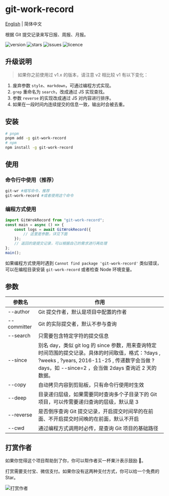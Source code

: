 # git-work-record

[English](./README_EN.md) | 简体中文

根据 Git 提交记录来写日报、周报、月报。

<div>
  <img src="https://img.shields.io/npm/v/git-work-record?style=for-the-badge" alt="version">
  <img src="https://img.shields.io/github/stars/iamxiyang/git-work-record?style=for-the-badge" alt="stars">
  <img src="https://img.shields.io/github/issues/iamxiyang/git-work-record?style=for-the-badge" alt="issues">
  <img src="https://img.shields.io/npm/l/git-work-record?style=for-the-badge" alt="licence">
</div>

## 升级说明

> 如果你之前使用过 v1.x 的版本，请注意 v2 相比较 v1 有以下变化：

1. 废弃参数 `style`、`markdown`，可通过编程方式实现。
1. `grep` 重命名为 `search`，改成通过 JS 实现查找。
1. 参数 `reverse` 的实现改成通过 JS 对内容进行排序。
1. 如果在一段时间内连续提交的信息一致，输出时会被去重。

## 安装

```bash
# pnpm
pnpm add -g git-work-record
# npm
npm install -g git-work-record
```

## 使用

### 命令行中使用（推荐）

```bash
git-wr #缩写命令，推荐
git-work-record #或者使用这个命令
```

### 编程方式使用

```js
import GitWrokRecord from "git-work-record";
const main = async () => {
	const logs = await GitWrokRecord({
		// 这里是参数，详见下面
	});
	// 返回的是提交记录，可以根据自己的需求进行再处理
};
main();
```

如果编程方式使用时遇到 `Cannot find package 'git-work-record'` 类似错误，可以在编程目录安装 `git-work-record` 或者检查 Node 环境变量。

## 参数

| 参数名      | 作用                                                                                                                                                                                                    |
| ----------- | ------------------------------------------------------------------------------------------------------------------------------------------------------------------------------------------------------- |
| --author    | Git 提交作者，默认是项目中配置的作者                                                                                                                                                                    |
| --committer | Git 的实际提交者，默认不参与查询                                                                                                                                                                        |
| --search    | 只需要包含特定字符的提交信息                                                                                                                                                                            |
| --since     | 别名 day，类似 git log 的 since 参数，用来查询特定时间范围的提交记录。具体的时间取值，格式：?days , ?weeks , ?years, 2016-11-25 , 传递数字会当做 ?days，如 --since=2 ，会当做 2days 查询近 2 天的数据。 |
| --copy      | 自动拷贝内容到剪贴板，只有命令行使用时生效                                                                                                                                                              |
| --deep      | 目录递归层级，如果需要同时查询多个子目录下的 Git 项目，可以传需要递归查询的层级，默认是 3                                                                                                               |
| --reverse   | 是否倒序查询 Git 提交记录，开启提交时间早的在前面、不开启提交时间晚的在前面，默认不开启                                                                                                                 |
| --cwd       | 通过编程方式调用时必传，是查询 Git 项目的基础路径                                                                                                                                                       |

## 打赏作者

如果你觉得这个项目帮助到了你，你可以帮作者买一杯果汁表示鼓励 🍹。

打赏需要支付宝、微信支付。如果你没有这两种支付方式，你可以给一个免费的 Star。

![打赏作者](https://test-1309419893.cos.ap-shanghai.myqcloud.com/%E6%89%93%E8%B5%8F.png)
